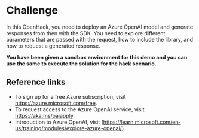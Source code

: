 <h1> Challenge</h1> 

In this OpenHack, you need to deploy an Azure OpenAI model and generate responses from then with the SDK. You need to explore different parameters that are passed with the request, how to include the library, and how to request a generated response.

<b>You have been given a sandbox environment for this demo and you can use the same to execute the solution for the hack scenario.</b>

<h2>Reference links</h2>

- To sign up for a free Azure subscription, visit https://azure.microsoft.com/free.
- To request access to the Azure OpenAI service, visit https://aka.ms/oaiapply.
- Introduction to Azure OpenAI, visit (https://learn.microsoft.com/en-us/training/modules/explore-azure-openai/)
